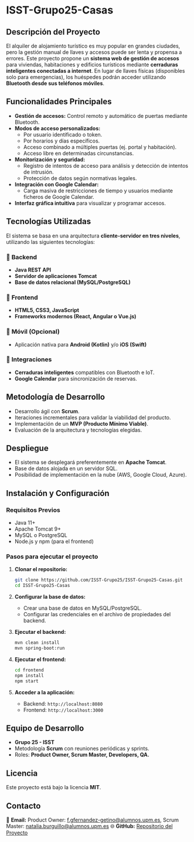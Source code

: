 # ISST-Grupo25-Casas

## Descripción del Proyecto
El alquiler de alojamiento turístico es muy popular en grandes ciudades, pero la gestión manual de llaves y accesos puede ser lenta y propensa a errores. Este proyecto propone un **sistema web de gestión de accesos** para viviendas, habitaciones y edificios turísticos mediante **cerraduras inteligentes conectadas a internet**. En lugar de llaves físicas (disponibles solo para emergencias), los huéspedes podrán acceder utilizando **Bluetooth desde sus teléfonos móviles**.

## Funcionalidades Principales
- **Gestión de accesos:** Control remoto y automático de puertas mediante Bluetooth.
- **Modos de acceso personalizados:**
  - Por usuario identificado o token.
  - Por horarios y días específicos.
  - Acceso combinado a múltiples puertas (ej. portal y habitación).
  - Acceso libre en determinadas circunstancias.
- **Monitorización y seguridad:**
  - Registro de intentos de acceso para análisis y detección de intentos de intrusión.
  - Protección de datos según normativas legales.
- **Integración con Google Calendar:**
  - Carga masiva de restricciones de tiempo y usuarios mediante ficheros de Google Calendar.
- **Interfaz gráfica intuitiva** para visualizar y programar accesos.

## Tecnologías Utilizadas
El sistema se basa en una arquitectura **cliente-servidor en tres niveles**, utilizando las siguientes tecnologías:

### 🔹 **Backend**
- **Java REST API**
- **Servidor de aplicaciones Tomcat**
- **Base de datos relacional (MySQL/PostgreSQL)**

### 🔹 **Frontend**
- **HTML5, CSS3, JavaScript**
- **Frameworks modernos (React, Angular o Vue.js)**

### 🔹 **Móvil (Opcional)**
- Aplicación nativa para **Android (Kotlin)** y/o **iOS (Swift)**

### 🔹 **Integraciones**
- **Cerraduras inteligentes** compatibles con Bluetooth e IoT.
- **Google Calendar** para sincronización de reservas.

## Metodología de Desarrollo
- Desarrollo ágil con **Scrum**.
- Iteraciones incrementales para validar la viabilidad del producto.
- Implementación de un **MVP (Producto Mínimo Viable)**.
- Evaluación de la arquitectura y tecnologías elegidas.

## Despliegue
- El sistema se desplegará preferentemente en **Apache Tomcat**.
- Base de datos alojada en un servidor SQL.
- Posibilidad de implementación en la nube (AWS, Google Cloud, Azure).

## Instalación y Configuración
### **Requisitos Previos**
- Java 11+
- Apache Tomcat 9+
- MySQL o PostgreSQL
- Node.js y npm (para el frontend)

### **Pasos para ejecutar el proyecto**
1. **Clonar el repositorio:**
   ```bash
   git clone https://github.com/ISST-Grupo25/ISST-Grupo25-Casas.git
   cd ISST-Grupo25-Casas
   ```
2. **Configurar la base de datos:**
   - Crear una base de datos en MySQL/PostgreSQL.
   - Configurar las credenciales en el archivo de propiedades del backend.

3. **Ejecutar el backend:**
   ```bash
   mvn clean install
   mvn spring-boot:run
   ```

4. **Ejecutar el frontend:**
   ```bash
   cd frontend
   npm install
   npm start
   ```

5. **Acceder a la aplicación:**
   - Backend: `http://localhost:8080`
   - Frontend: `http://localhost:3000`

## Equipo de Desarrollo
- **Grupo 25 - ISST**
- Metodología **Scrum** con reuniones periódicas y sprints.
- Roles: **Product Owner, Scrum Master, Developers, QA.**

## Licencia
Este proyecto está bajo la licencia **MIT**.

## Contacto
📧 **Email:** Product Owner: f.gfernandez-getino@alumnos.upm.es, Scrum Master: natalia.burguillo@alumnos.upm.es
🌐 **GitHub:** [Repositorio del Proyecto](https://github.com/ISST-Grupo25/ISST-Grupo25-Casas)
